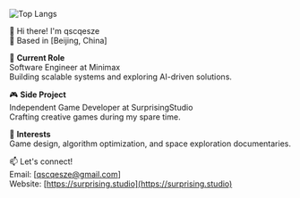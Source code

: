 ![Top Langs](https://github-readme-stats.vercel.app/api/top-langs/?username=qscqesze&layout=compact&theme=tokyonight)

👋 Hi there! I'm qscqesze  
📍 Based in [Beijing, China]  

💼 **Current Role**  
Software Engineer at Minimax  
Building scalable systems and exploring AI-driven solutions.  

🎮 **Side Project**  
Independent Game Developer at SurprisingStudio  
Crafting creative games during my spare time.  

🌱 **Interests**  
Game design, algorithm optimization, and space exploration documentaries.  

📫 Let's connect!  
Email: [qscqesze@gmail.com]  
Website: [https://surprising.studio](https://surprising.studio)  
